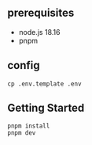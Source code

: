 ## prerequisites
* node.js 18.16
* pnpm

## config
```shell
cp .env.template .env
```

## Getting Started
```shell
pnpm install
pnpm dev
```